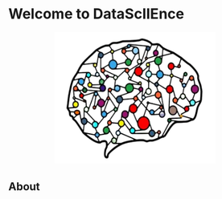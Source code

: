 # Welcome to **DataScIIEnce**

<p align="center">
    <img src="assets/img/logo_DS_transparent_alt.png" width="320px">
</p>

## About